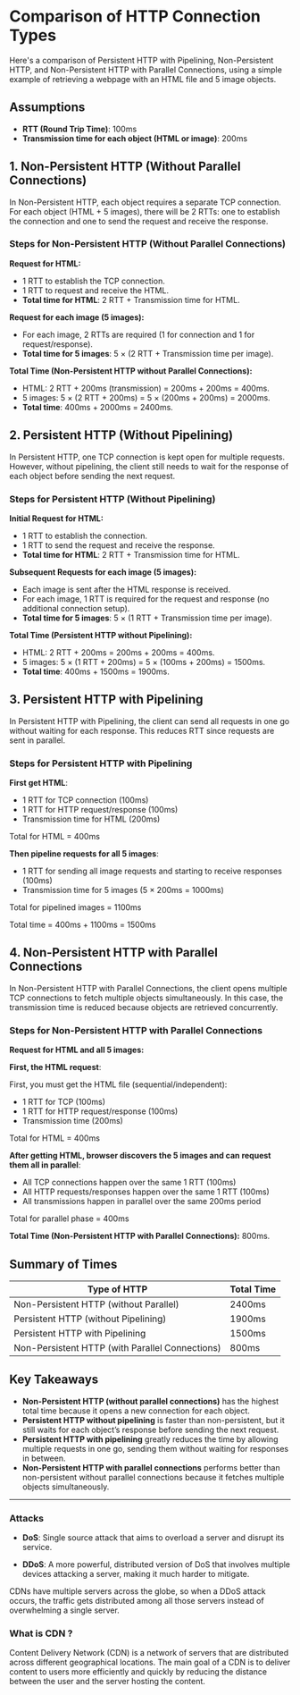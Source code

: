 # Comparison of HTTP Connection Types

Here's a comparison of Persistent HTTP with Pipelining, Non-Persistent HTTP, and Non-Persistent HTTP with Parallel Connections, using a simple example of retrieving a webpage with an HTML file and 5 image objects.

## Assumptions

- **RTT (Round Trip Time)**: 100ms
- **Transmission time for each object (HTML or image)**: 200ms

## 1. Non-Persistent HTTP (Without Parallel Connections)

In Non-Persistent HTTP, each object requires a separate TCP connection. For each object (HTML + 5 images), there will be 2 RTTs: one to establish the connection and one to send the request and receive the response.

### Steps for Non-Persistent HTTP (Without Parallel Connections)

**Request for HTML:**

- 1 RTT to establish the TCP connection.
- 1 RTT to request and receive the HTML.
- **Total time for HTML**: 2 RTT + Transmission time for HTML.

**Request for each image (5 images):**

- For each image, 2 RTTs are required (1 for connection and 1 for request/response).
- **Total time for 5 images**: 5 × (2 RTT + Transmission time per image).

**Total Time (Non-Persistent HTTP without Parallel Connections):**

- HTML: 2 RTT + 200ms (transmission) = 200ms + 200ms = 400ms.
- 5 images: 5 × (2 RTT + 200ms) = 5 × (200ms + 200ms) = 2000ms.
- **Total time**: 400ms + 2000ms = 2400ms.

## 2. Persistent HTTP (Without Pipelining)

In Persistent HTTP, one TCP connection is kept open for multiple requests. However, without pipelining, the client still needs to wait for the response of each object before sending the next request.

### Steps for Persistent HTTP (Without Pipelining)

**Initial Request for HTML:**

- 1 RTT to establish the connection.
- 1 RTT to send the request and receive the response.
- **Total time for HTML**: 2 RTT + Transmission time for HTML.

**Subsequent Requests for each image (5 images):**

- Each image is sent after the HTML response is received.
- For each image, 1 RTT is required for the request and response (no additional connection setup).
- **Total time for 5 images**: 5 × (1 RTT + Transmission time per image).

**Total Time (Persistent HTTP without Pipelining):**

- HTML: 2 RTT + 200ms = 200ms + 200ms = 400ms.
- 5 images: 5 × (1 RTT + 200ms) = 5 × (100ms + 200ms) = 1500ms.
- **Total time**: 400ms + 1500ms = 1900ms.

## 3. Persistent HTTP with Pipelining

In Persistent HTTP with Pipelining, the client can send all requests in one go without waiting for each response. This reduces RTT since requests are sent in parallel.

### Steps for Persistent HTTP with Pipelining

**First get HTML**:

- 1 RTT for TCP connection (100ms)
- 1 RTT for HTTP request/response (100ms)
- Transmission time for HTML (200ms)

Total for HTML = 400ms

**Then pipeline requests for all 5 images**:

- 1 RTT for sending all image requests and starting to receive responses (100ms)
- Transmission time for 5 images (5 × 200ms = 1000ms)

Total for pipelined images = 1100ms

Total time = 400ms + 1100ms = 1500ms

## 4. Non-Persistent HTTP with Parallel Connections

In Non-Persistent HTTP with Parallel Connections, the client opens multiple TCP connections to fetch multiple objects simultaneously. In this case, the transmission time is reduced because objects are retrieved concurrently.

### Steps for Non-Persistent HTTP with Parallel Connections

**Request for HTML and all 5 images:**

**First, the HTML request**:

First, you must get the HTML file (sequential/independent):

- 1 RTT for TCP (100ms)
- 1 RTT for HTTP request/response (100ms)
- Transmission time (200ms)

Total for HTML = 400ms

**After getting HTML, browser discovers the 5 images and can request them all in parallel**:

- All TCP connections happen over the same 1 RTT (100ms)
- All HTTP requests/responses happen over the same 1 RTT (100ms)
- All transmissions happen in parallel over the same 200ms period

Total for parallel phase = 400ms

**Total Time (Non-Persistent HTTP with Parallel Connections):** 800ms.

## Summary of Times

| Type of HTTP                                    | Total Time |
| ----------------------------------------------- | ---------- |
| Non-Persistent HTTP (without Parallel)          | 2400ms     |
| Persistent HTTP (without Pipelining)            | 1900ms     |
| Persistent HTTP with Pipelining                 | 1500ms     |
| Non-Persistent HTTP (with Parallel Connections) | 800ms      |

## Key Takeaways

- **Non-Persistent HTTP (without parallel connections)** has the highest total time because it opens a new connection for each object.
- **Persistent HTTP without pipelining** is faster than non-persistent, but it still waits for each object’s response before sending the next request.
- **Persistent HTTP with pipelining** greatly reduces the time by allowing multiple requests in one go, sending them without waiting for responses in between.
- **Non-Persistent HTTP with parallel connections** performs better than non-persistent without parallel connections because it fetches multiple objects simultaneously.

---

### Attacks

- **DoS**: Single source attack that aims to overload a server and disrupt its service.

- **DDoS**: A more powerful, distributed version of DoS that involves multiple devices attacking a server, making it much harder to mitigate.

CDNs have multiple servers across the globe, so when a DDoS attack occurs, the traffic gets distributed among all those servers instead of overwhelming a single server.

### What is CDN ?

Content Delivery Network (CDN) is a network of servers that are distributed across different geographical locations. The main goal of a CDN is to deliver content to users more efficiently and quickly by reducing the distance between the user and the server hosting the content.
